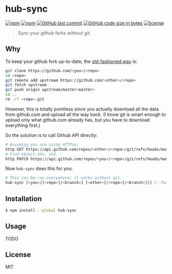 # hub-sync

[![npm](https://img.shields.io/npm/v/hub-sync.svg?style=flat-square)](https://www.npmjs.com/package/hub-sync)
[![npm](https://img.shields.io/npm/dt/hub-sync.svg?style=flat-square)](https://www.npmjs.com/package/hub-sync)
[![GitHub last commit](https://img.shields.io/github/last-commit/b1f6c1c4/hub-sync.svg?style=flat-square)](https://github.com/b1f6c1c4/hub-sync)
[![GitHub code size in bytes](https://img.shields.io/github/languages/code-size/b1f6c1c4/hub-sync.svg?style=flat-square)](https://github.com/b1f6c1c4/hub-sync)
[![license](https://img.shields.io/github/license/b1f6c1c4/hub-sync.svg?style=flat-square)](https://github.com/b1f6c1c4/hub-sync/blob/master/LICENSE.md)

> Sync your github forks without git.

## Why

To keep your github fork up-to-date, the [old-fashioned way](https://help.github.com/articles/syncing-a-fork/) is:
```sh
git clone https://github.com/<you>/<repo>
cd <repo>
git remote add upstream https://github.com/<other>/<repo>
git fetch upstream
git push origin upstream/master<master>
cd ..
rm -rf <repo>.git
```
However, this is totally pointless since you actually download all the data from github.com and upload all the way back. (I know git is smart enough to upload only what github.com already has, but you have to download everything first.)

So the solution is to call Github API directly:
```sh
# Assuming you are using HTTPie:
http GET https://api.github.com/repos/<other>/<repo>/git/refs/heads/master
# Find object.sha, and
http PATCH https://api.github.com/repos/<you>/<repo>/git/refs/heads/master "Authorization<token> ..." sha=...
```

Now `hub-sync` does this for you:
```sh
# This can be ran everywhere; it works without git.
hub-sync [<you>/]<repo>[/<branch>] [<other>[/<repo>[/<branch>]]] [--force]
```

## Installation

```sh
$ npm install --global hub-sync
```
## Usage

TODO

## License

MIT
